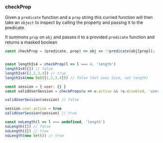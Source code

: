 ### checkProp

Given a `predicate` function and a `prop` string this curried function will then take an `object` to inspect by calling the property and passing it to the predicate.

It summons `prop` on `obj` and passes it to a provided `predicate` function and returns a masked boolean

```js
const checkProp = (predicate, prop) => obj => !!predicate(obj[prop]);
```

```js

const lengthIs4 = checkProp(l => l === 4, 'length')
lengthIs4([]) // false
lengthIs4([1,2,3,4]) // true
lengthIs4(new Set([1,2,3,4])) // false (Set uses Size, not length)

const session = { user: {} }
const validUserSession = checkProps(u => u.active && !u.disabled, 'user')

validUserSession(session) // false

session.user.active = true
validUserSession(session) // true

const noLength(l => l === undefined, 'length')
noLength([]) // false
noLength({}) // true
noLength(new Set()) // true
```
